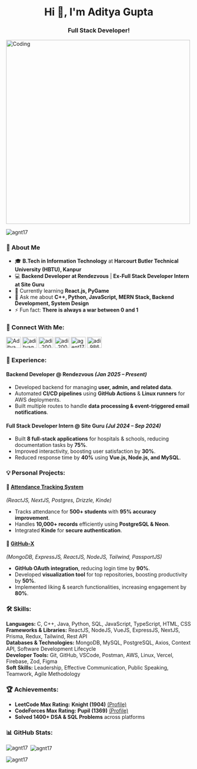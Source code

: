 <h1 align="center">Hi 👋, I'm Aditya Gupta</h1>
<h3 align="center">Full Stack Developer!</h3>

<img align="center" alt="Coding" width="500" src="https://i.pinimg.com/originals/ef/2d/b0/ef2db0885d94fd149a4b7914923bb2a3.gif">

<p align="left"> <img src="https://komarev.com/ghpvc/?username=agnt17&label=Profile%20views&color=0e75b6&style=flat" alt="agnt17" /> </p>

### 🔹 About Me
- 🎓 **B.Tech in Information Technology** at **Harcourt Butler Technical University (HBTU), Kanpur**  
- 💻 **Backend Developer at Rendezvous** | **Ex-Full Stack Developer Intern at Site Guru**
- 🌱 Currently learning **React.js, PyGame**
- 💬 Ask me about **C++, Python, JavaScript, MERN Stack, Backend Development, System Design**
- ⚡ Fun fact: **There is always a war between 0 and 1**

### 🔗 Connect With Me:
<p align="left">
<a href="https://www.linkedin.com/in/aditya-gupta-452790229/" target="blank"><img align="center" src="https://raw.githubusercontent.com/rahuldkjain/github-profile-readme-generator/master/src/images/icons/Social/linked-in-alt.svg" alt="Aditya Gupta LinkedIn" height="30" width="40" /></a>
<a href="https://instagram.com/adityagupta1859" target="blank"><img align="center" src="https://raw.githubusercontent.com/rahuldkjain/github-profile-readme-generator/master/src/images/icons/Social/instagram.svg" alt="adityagupta1859" height="30" width="40" /></a>
<a href="https://www.codechef.com/users/adi_20042003" target="blank"><img align="center" src="https://cdn.jsdelivr.net/npm/simple-icons@3.1.0/icons/codechef.svg" alt="adi_20042003" height="30" width="40" /></a>
<a href="https://www.hackerrank.com/adi_20042003" target="blank"><img align="center" src="https://raw.githubusercontent.com/rahuldkjain/github-profile-readme-generator/master/src/images/icons/Social/hackerrank.svg" alt="adi_20042003" height="30" width="40" /></a>
<a href="https://codeforces.com/profile/agent17" target="blank"><img align="center" src="https://raw.githubusercontent.com/rahuldkjain/github-profile-readme-generator/master/src/images/icons/Social/codeforces.svg" alt="agent17" height="30" width="40" /></a>
<a href="https://www.leetcode.com/u/aadityaa17/" target="blank"><img align="center" src="https://raw.githubusercontent.com/rahuldkjain/github-profile-readme-generator/master/src/images/icons/Social/leet-code.svg" alt="adi_9865" height="30" width="40" /></a>
</p>

### 🚀 Experience:
#### Backend Developer @ Rendezvous _(Jan 2025 – Present)_
- Developed backend for managing **user, admin, and related data**.
- Automated **CI/CD pipelines** using **GitHub Actions** & **Linux runners** for AWS deployments.
- Built multiple routes to handle **data processing & event-triggered email notifications**.

#### Full Stack Developer Intern @ Site Guru _(Jul 2024 – Sep 2024)_
- Built **8 full-stack applications** for hospitals & schools, reducing documentation tasks by **75%**.
- Improved interactivity, boosting user satisfaction by **30%**.
- Reduced response time by **40%** using **Vue.js, Node.js, and MySQL**.

### 💡 Personal Projects:
#### 📌 [Attendance Tracking System](https://student-attendance-tracking-system.vercel.app/)
_(ReactJS, NextJS, Postgres, Drizzle, Kinde)_
- Tracks attendance for **500+ students** with **95% accuracy improvement**.
- Handles **10,000+ records** efficiently using **PostgreSQL & Neon**.
- Integrated **Kinde** for **secure authentication**.

#### 📌 [GitHub-X](https://mernstack-github.onrender.com/)
_(MongoDB, ExpressJS, ReactJS, NodeJS, Tailwind, PassportJS)_
- **GitHub OAuth integration**, reducing login time by **90%**.
- Developed **visualization tool** for top repositories, boosting productivity by **50%**.
- Implemented liking & search functionalities, increasing engagement by **80%**.

### 🛠 Skills:
**Languages:** C, C++, Java, Python, SQL, JavaScript, TypeScript, HTML, CSS  
**Frameworks & Libraries:** ReactJS, NodeJS, VueJS, ExpressJS, NextJS, Prisma, Redux, Tailwind, Rest API  
**Databases & Technologies:** MongoDB, MySQL, PostgreSQL, Axios, Context API, Software Development Lifecycle  
**Developer Tools:** Git, GitHub, VSCode, Postman, AWS, Linux, Vercel, Firebase, Zod, Figma  
**Soft Skills:** Leadership, Effective Communication, Public Speaking, Teamwork, Agile Methodology  

### 🏆 Achievements:
- **LeetCode Max Rating:** **Knight (1904)** [(Profile)](https://leetcode.com/u/aadityaa17/)  
- **CodeForces Max Rating:** **Pupil (1369)** [(Profile)](https://codeforces.com/profile/agent17)  
- **Solved 1400+ DSA & SQL Problems** across platforms  

### 📊 GitHub Stats:
<p>
<img align="left" src="https://github-readme-stats.vercel.app/api/top-langs?username=agnt17&show_icons=true&locale=en&layout=compact" alt="agnt17" />
</p>

<p>&nbsp;<img align="center" src="https://github-readme-stats.vercel.app/api?username=agnt17&show_icons=true&locale=en" alt="agnt17" /></p>

<p><img align="center" src="https://github-readme-streak-stats.herokuapp.com/?user=agnt17&" alt="agnt17" /></p>
